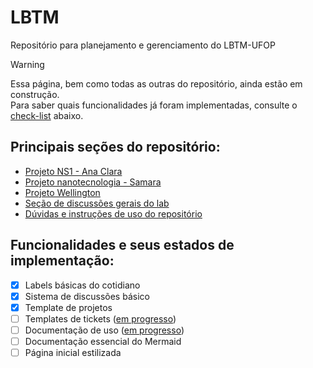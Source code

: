 # LBTM
Repositório para planejamento e gerenciamento do LBTM-UFOP
> [!WARNING]
> Essa página, bem como todas as outras do repositório, ainda estão em construção.<br>
> Para saber quais funcionalidades já foram implementadas, consulte o [check-list](#checklist) abaixo.

## Principais seções do repositório:
- [Projeto NS1 - Ana Clara](https://github.com/Neblinus/LBTM/tree/main/Fluxos%20de%20Projetos/ProjetoNS1)
- [Projeto nanotecnologia - Samara](https://github.com/Neblinus/LBTM/tree/main/Fluxos%20de%20Projetos/ProjetoNano)
- [Projeto Wellington](https://github.com/Neblinus/LBTM/tree/main/Fluxos%20de%20Projetos/ProjetoWellington)
- [Seção de discussões gerais do lab](https://github.com/Neblinus/LBTM/discussions/categories/discuss%C3%A3o-geral)
- [Dúvidas e instruções de uso do repositório](https://github.com/Neblinus/LBTM/tree/main/Guia%20de%20Uso)


<a name="checklist"></a>

## Funcionalidades e seus estados de implementação:
- [x] Labels básicas do cotidiano
- [x] Sistema de discussões básico
- [x] Template de projetos
- [ ] Templates de tickets (<ins>em progresso</ins>)
- [ ] Documentação de uso (<ins>em progresso</ins>)
- [ ] Documentação essencial do Mermaid
- [ ] Página inicial estilizada
